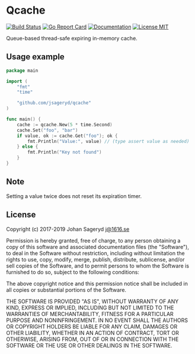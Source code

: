 # Qcache

[![Build Status](https://travis-ci.org/jsageryd/qcache.svg?branch=master)](https://travis-ci.org/jsageryd/qcache)
[![Go Report Card](https://goreportcard.com/badge/github.com/jsageryd/qcache)](https://goreportcard.com/report/github.com/jsageryd/qcache)
[![Documentation](https://img.shields.io/badge/pkg.go.dev-reference-blue.svg?style=flat)](https://pkg.go.dev/github.com/jsageryd/qcache)
[![License MIT](https://img.shields.io/badge/license-MIT-lightgrey.svg?style=flat)](https://github.com/jsageryd/qcache#license)

Queue-based thread-safe expiring in-memory cache.

## Usage example
```go
package main

import (
	"fmt"
	"time"

	"github.com/jsageryd/qcache"
)

func main() {
	cache := qcache.New(5 * time.Second)
	cache.Set("foo", "bar")
	if value, ok := cache.Get("foo"); ok {
		fmt.Println("Value:", value) // (type assert value as needed)
	} else {
		fmt.Println("Key not found")
	}
}
```

## Note
Setting a value twice does not reset its expiration timer.

## License
Copyright (c) 2017-2019 Johan Sageryd <j@1616.se>

Permission is hereby granted, free of charge, to any person obtaining a copy of
this software and associated documentation files (the "Software"), to deal in
the Software without restriction, including without limitation the rights to
use, copy, modify, merge, publish, distribute, sublicense, and/or sell copies of
the Software, and to permit persons to whom the Software is furnished to do so,
subject to the following conditions:

The above copyright notice and this permission notice shall be included in all
copies or substantial portions of the Software.

THE SOFTWARE IS PROVIDED "AS IS", WITHOUT WARRANTY OF ANY KIND, EXPRESS OR
IMPLIED, INCLUDING BUT NOT LIMITED TO THE WARRANTIES OF MERCHANTABILITY, FITNESS
FOR A PARTICULAR PURPOSE AND NONINFRINGEMENT. IN NO EVENT SHALL THE AUTHORS OR
COPYRIGHT HOLDERS BE LIABLE FOR ANY CLAIM, DAMAGES OR OTHER LIABILITY, WHETHER
IN AN ACTION OF CONTRACT, TORT OR OTHERWISE, ARISING FROM, OUT OF OR IN
CONNECTION WITH THE SOFTWARE OR THE USE OR OTHER DEALINGS IN THE SOFTWARE.
